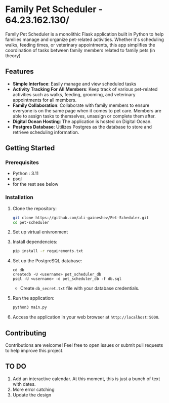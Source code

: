 
# Family Pet Scheduler - 64.23.162.130/

Family Pet Scheduler is a monolithic Flask application built in Python to help families manage and organize pet-related activities. Whether it's scheduling walks, feeding times, or veterinary appointments, this app simplifies the coordination of tasks between family members related to family pets (in theory)

## Features

- **Simple Interface**: Easily manage and view scheduled tasks
- **Activity Tracking For All Members**: Keep track of various pet-related activities such as walks, feeding, grooming, and veterinary appointments for all members.
- **Family Collaboration**: Collaborate with family members to ensure everyone is on the same page when it comes to pet care. Members are able to assign tasks to themselves, unassign or complete them after.
- **Digital Ocean Hosting**: The application is hosted on Digital Ocean.
- **Postgres Database**: Utilizes Postgres as the database to store and retrieve scheduling information.

## Getting Started

### Prerequisites

- Python : 3.11 
- psql
- for the rest see below
### Installation

1. Clone the repository:
    ```bash
    git clone https://github.com/ali-gaineshev/Pet-Scheduler.git
    cd pet-scheduler
    ```
2. Set up virtual enivronment

3. Install dependencies:
    ```bash
    pip install -r requirements.txt
    ```

4. Set up the PostgreSQL database:
    ```
    cd db
    createdb -U <username> pet_scheduler_db
    psql -U <username> -d pet_scheduler_db -f db.sql
    ```
    - Create `db_secret.txt` file with your database credentials.

4. Run the application:
    ```bash
    python3 main.py
    ```

5. Access the application in your web browser at `http://localhost:5000`.

## Contributing

Contributions are welcome! Feel free to open issues or submit pull requests to help improve this project.

## TO DO

1. Add an interactive calendar. At this moment, this is just a bunch of text with dates. 
2. More error catching
3. Update the design
